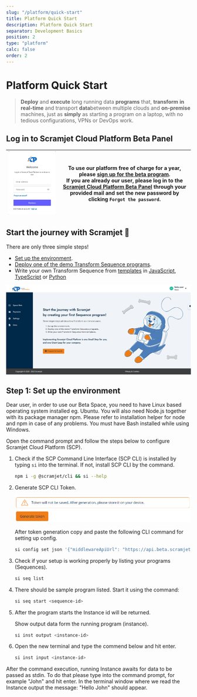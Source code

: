 ```yaml
---
slug: "/platform/quick-start"
title: Platform Quick Start
description: Platform Quick Start
separator: Development Basics
position: 2
type: "platform"
calc: false
order: 2
---
```


# Platform Quick Start

> **Deploy** and **execute** long running data **programs** that, **​transform** **in real-time** and transport **data** ​between multiple clouds and **on-premise** machines, just as **simply** as starting a program on a laptop, ​with no tedious configurations, VPNs or DevOps work.​

<!-- ## Joining the Beta Program to register

<BetaBanner /> -->

## Log in to Scramjet Cloud Platform Beta Panel

<div className="w-200"></div>

| ![Scramjet Login](../../images/screens/log-in-page.png) |  To use our platform **free of charge for a year**, please [sign up for the beta program](https://scr.je/join-beta-docs). <br/> If you are already our user, please log in to the [Scramjet Cloud Platform Beta Panel](https://console.beta.scramjet.cloud/) through your provided mail and set the new password by clicking `Forgot the password`. |
| ------------------------------------------------------- | ------------------------------------------------------------------------------------------------------------------------------------------------------------------------------ |

## Start the journey with Scramjet 🚀

There are only three simple steps!

- [Set up the environment](https://console.beta.scramjet.cloud/settings).
- [Deploy one of the demo Transform Sequence programs](https://docs.scramjet.org/platform/samples).
- Write your own Transform Sequence from [templates](https://docs.scramjet.org/platform/templates) in [JavaScript](https://docs.scramjet.org/platform/development-guide-js), [TypeScript](https://docs.scramjet.org/platform/development-guide-ts) or [Python](https://docs.scramjet.org/platform/development-guide-py)

![Scramjet Cloud Platform welcome page](../../images/screens/cp-welcome-page.png)

## Step 1: Set up the environment

Dear user, in order to use our Beta Space, you need to have Linux based operating system installed eg. Ubuntu.
You will also need Node.js together with its package manager npm. Please refer to installation helper for node and npm in case of any problems. You must have Bash installed while using Windows.

Open the command prompt and follow the steps below to configure Scramjet Cloud Platform (SCP).

1. Check if the SCP Command Line Interface (SCP CLI) is installed by typing `si` into the terminal. If not, install SCP CLI by the command.

   ```bash
   npm i -g @scramjet/cli && si --help
   ```

2. Generate SCP CLI Token.

   [![Token will not be saved. After generation, please store it on your device.](../../images/screens/generate-token.png)](https://console.beta.scramjet.cloud/settings)

   After token generation copy and paste the following CLI command for setting up config.

   ```bash
   si config set json '{"middlewareApiUrl": "https://api.beta.scramjet.cloud/api/v1", "env": "production", "token": "<GeneratedToken>"}'
   ```

3. Check if your setup is working properly by listing your programs (Sequences).

   ```bash
   si seq list
   ```

4. There should be sample program listed. Start it using the command:

   ```bash
   si seq start <sequence-id>
   ```

5. After the program starts the Instance id will be returned.

   Show output data form the running program (instance).

   ```bash
   si inst output <instance-id>
   ```

6. Open the new terminal and type the commend below and hit enter.

   ```bash
   si inst input <instance-id>
   ```

After the command execution, running Instance awaits for data to be passed as stdin. To do that please type into the command prompt, for example "John" and hit enter. In the terminal window where we read the Instance output the message: "Hello John" should appear.
